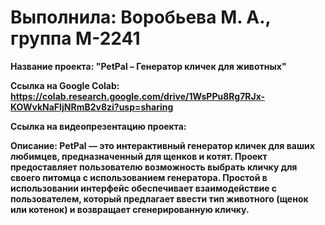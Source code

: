 <h1> Выполнила: Воробьева М. А., группа М-2241 </h1>

<strong> Название проекта: "PetPal – Генератор кличек для животных" </strong>

<strong> Ссылка на Google Colab: https://colab.research.google.com/drive/1WsPPu8Rg7RJx-KOWvkNaFIjNRmB2v8zi?usp=sharing </strong>

<strong> Ссылка на видеопрезентацию проекта: </strong>

<strong> Описание: PetPal — это интерактивный генератор кличек для ваших любимцев, предназначенный для щенков и котят. Проект предоставляет пользователю возможность выбрать кличку для своего питомца с использованием генератора. Простой в использовании интерфейс обеспечивает взаимодействие с пользователем, который предлагает ввести тип животного (щенок или котенок) и возвращает сгенерированную кличку. </strong>

